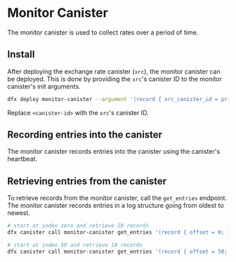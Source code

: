 # Monitor Canister

The monitor canister is used to collect rates over a period of time.

## Install

After deploying the exchange rate canister (`xrc`), the monitor canister can be deployed.
This is done by providing the `xrc`'s canister ID to the monitor canister's init arguments.

```bash
dfx deploy monitor-canister --argument '(record { xrc_canister_id = principal "<canister-id>" })'
```

Replace `<canister-id>` with the `xrc`'s canister ID.

## Recording entries into the canister

The monitor canister records entries into the canister using the canister's heartbeat.

## Retrieving entries from the canister

To retrieve records from the monitor canister, call the `get_entries` endpoint. The monitor
canister records entries in a log structure going from oldest to newest.

```bash
# start at index zero and retrieve 20 records
dfx canister call monitor-canister get_entries '(record { offset = 0; })'

# start at index 50 and retrieve 10 records
dfx canister call monitor-canister get_entries '(record { offset = 50; limit = opt 10; })'
```